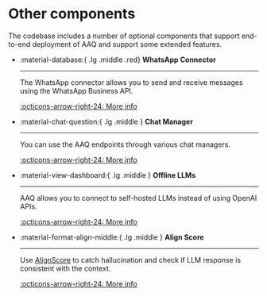 # Other components

The codebase includes a number of optional components that support end-to-end
deployment of AAQ and support some extended features.

<div class="grid cards" markdown>

-   :material-database:{ .lg .middle .red} __WhatsApp Connector__

    ---

    The WhatsApp connector allows you to send and receive messages using
    the WhatsApp Business API.

    [:octicons-arrow-right-24: More info](./whatsapp/index.md)

-   :material-chat-question:{ .lg .middle } __Chat Manager__

    ---

    You can use the AAQ endpoints through various chat managers.

    [:octicons-arrow-right-24: More info](./chat_managers/index.md)

-   :material-view-dashboard:{ .lg .middle } __Offline LLMs__

    ---

    AAQ allows you to connect to self-hosted LLMs instead of using OpenAI APIs.

    [:octicons-arrow-right-24: More info](./self_hosted_llms/index.md)

-   :material-format-align-middle:{ .lg .middle } __Align Score__

    ---

    Use [AlignScore](https://arxiv.org/abs/2305.16739) to catch hallucination and
    check if LLM response is consistent with the context.

    [:octicons-arrow-right-24: More info](./align-score/index.md)

</div>
